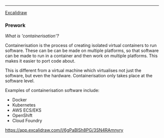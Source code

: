 ___
[Excalidraw](https://app.excalidraw.com/l/6gPaBlSh8PG/3SN4RAmnyry)
### Prework

_What is 'containerisation'?_

Containerisation is the process of creating isolated virtual containers to run software. These can be can be made on multiple platforms, so that software can be made to run in a container and then work on multiple platforms. This makes it easier to port code about.

This is different from a virtual machine which virtualises not just the software, but even the hardware. Containerisation only takes place at the software level.

Examples of containerisation software include:
- Docker
- Kubernetes
- AWS ECS/EKS
- OpenShift
- Cloud Foundry

https://app.excalidraw.com/l/6gPaBlSh8PG/3SN4RAmnyry
